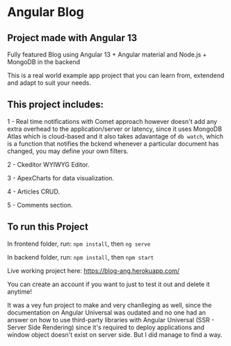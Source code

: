 # Angular Blog

## Project made with Angular 13

Fully featured Blog using Angular 13 + Angular material and Node.js + MongoDB in the backend

This is a real world example app project that you can learn from, extendend and adapt to suit your needs.

## This project includes:

1 -  Real time notifications with Comet approach however doesn't add any extra overhead to the application/server or latency, since it uses MongoDB Atlas which is cloud-based and it also takes adavantage of `db watch`, which is a function that notifies the bckend whenever a particular document has changed, you may define your own filters.

2 - Ckeditor WYIWYG Editor.

3 -  ApexCharts for data visualization.

4 - Articles CRUD.

5 - Comments section.


## To run this Project

In frontend folder, run: `npm install`, then `ng serve`

In backend folder, run: `npm install`, then `npm start`

Live working project here: https://blog-ang.herokuapp.com/ 

You can create an account if you want to just to test it out and delete it anytime!

It was a vey fun project to make and very chanlleging as well, since the documentation on Angular Universal was oudated and no one had an answer on how to use third-party libraries with Angular Universal (SSR - Server Side Rendering) since it's required to deploy applications and window object doesn't exist on server side. But I did manage to find a way.
